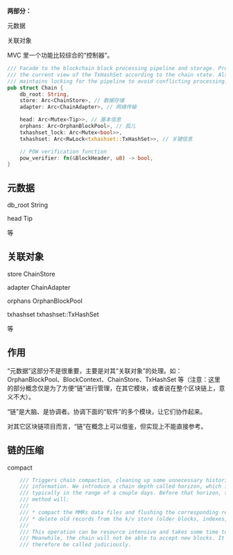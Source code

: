 **两部分：**

元数据

关联对象

MVC 里一个功能比较综合的“控制器”。

```rust
/// Facade to the blockchain block processing pipeline and storage. Provides
/// the current view of the TxHashSet according to the chain state. Also
/// maintains locking for the pipeline to avoid conflicting processing.
pub struct Chain {
    db_root: String,
    store: Arc<ChainStore>, // 数据存储
    adapter: Arc<ChainAdapter>, // 网络传输

    head: Arc<Mutex<Tip>>, // 基本信息
    orphans: Arc<OrphanBlockPool>, // 孤儿
    txhashset_lock: Arc<Mutex<bool>>,
    txhashset: Arc<RwLock<txhashset::TxHashSet>>, // 关键信息

    // POW verification function
    pow_verifier: fn(&BlockHeader, u8) -> bool,
}
```

## 元数据

db\_root String

head Tip

等

## 关联对象

store ChainStore

adapter ChainAdapter

orphans OrphanBlockPool

txhashset txhashset::TxHashSet

等

## 作用

“元数据”这部分不是很重要，主要是对其“关联对象”的处理。如：OrphanBlockPool、BlockContext、ChainStore、TxHashSet 等（注意：这里的部分概念仅是为了方便“链”进行管理，在其它模块，或者说在整个区块链上，意义不大）。

“链”是大脑、是协调者。协调下面的“软件”的多个模块，让它们协作起来。

对其它区块链项目而言，“链”在概念上可以借鉴，但实现上不能直接参考。

## 链的压缩

compact

```rust
    /// Triggers chain compaction, cleaning up some unnecessary historical
    /// information. We introduce a chain depth called horizon, which is
    /// typically in the range of a couple days. Before that horizon, this
    /// method will:
    ///
    /// * compact the MMRs data files and flushing the corresponding remove logs
    /// * delete old records from the k/v store (older blocks, indexes, etc.)
    ///
    /// This operation can be resource intensive and takes some time to execute.
    /// Meanwhile, the chain will not be able to accept new blocks. It should
    /// therefore be called judiciously.
```



